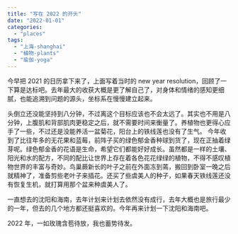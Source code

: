 ```yaml
---
title: "写在 2022 的开头"
date: "2022-01-01"
categories: 
  - "places"
tags: 
  - "上海-shanghai"
  - "植物-plants"
  - "瑜伽-yoga"
---
```


今早把 2021 的日历拿下来了，上面写着当时的 new year resolution，回顾了一下算是达标吧。去年最大的收获大概是更了解自己了，对身体和情绪的感知更细腻，也能追溯到问题的源头，坐标系在慢慢建立起来。  
  
头倒立还没能坚持到八分钟，不过离这个目标应该也不会太远了。其实也不用是八分钟，上腹肌和背部肌肉更稳定之后，就不需要时间来衡量了。养植物也更得心应手了一些，不过还是没能养活一盆菊花，阳台上的铁线莲也没有了生气。 今年收到了比往年多的无花果和蓝莓，前阵子买的绿色郁金香种球到货了，现在正抽着绿芽呢。绿色郁金香的花语是生命，希望它们都能好好成长。虽然都是一样的土壤、阳光和水的配方，不同的配比让世界上存在着各色花花绿绿的植物，不得不感叹植物世界的丰富与奇妙。鸟巢蕨新长的叶子之前在外面冻到蔫，搬回到卧室一晚之后就精神了，准备剪些老叶子来插花。还买了些虞美人的种子，如果春天铁线莲还没有恢复生机，就打算用那个盆来种虞美人了。  
  
一直想去的沈阳和海南，去年计划来计划去依然没有成行，去年大概也是旅行最少的一年，但去的几个地方都还挺喜欢的。今年再来计划一下沈阳和海南吧。  
  
2022 年，一如玫瑰含苞待放，我也蓄势待发。
